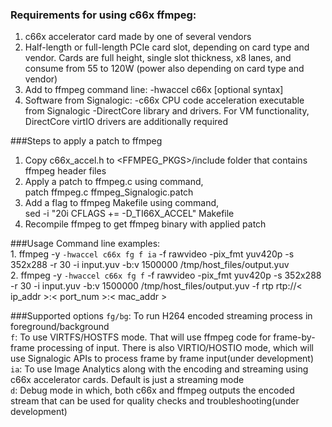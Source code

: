 ### Requirements for using c66x ffmpeg:

1. c66x accelerator card made by one of several vendors
2. Half-length or full-length PCIe card slot, depending on card type and vendor.  Cards are full height, single slot thickness, x8 lanes, and consume from 55 to 120W (power also depending on card type and vendor)
3. Add to ffmpeg command line:
   -hwaccel c66x [optional syntax]
4. Software from Signalogic:
  -c66x CPU code acceleration executable from Signalogic
  -DirectCore library and drivers.  For VM functionality, DirectCore virtIO drivers are additionally required

###Steps to apply a patch to ffmpeg
1. Copy c66x_accel.h to <FFMPEG_PKGS>/include folder that contains ffmpeg header files
2. Apply a patch to ffmpeg.c using command,
   <br />patch ffmpeg.c ffmpeg_Signalogic.patch
3. Add a flag to ffmpeg Makefile using command,
   <br />sed -i "20i CFLAGS += -D_TI66X_ACCEL" Makefile
4. Recompile ffmpeg to get ffmpeg binary with applied patch

###Usage
Command line examples:
<br />1. ffmpeg -y `-hwaccel c66x fg f ia` -f rawvideo -pix_fmt yuv420p -s 352x288 -r 30 -i input.yuv -b:v 1500000 /tmp/host_files/output.yuv
<br />2. ffmpeg -y `-hwaccel c66x fg f` -f rawvideo -pix_fmt yuv420p -s 352x288 -r 30 -i input.yuv -b:v 1500000 /tmp/host_files/output.yuv -f rtp rtp://< ip_addr >:< port_num >:< mac_addr >

###Supported options
`fg/bg`: To run H264 encoded streaming process in foreground/background
<br />`f`: To use VIRTFS/HOSTFS mode. That will use ffmpeg code for frame-by-frame processing of input. There is also VIRTIO/HOSTIO mode, which will use Signalogic APIs to process frame by frame input(under development)
<br />`ia`: To use Image Analytics along with the encoding and streaming using c66x accelerator cards. Default is just a streaming mode
<br />`d`: Debug mode in which, both c66x and ffmpeg outputs the encoded stream that can be used for quality checks and troubleshooting(under development)
